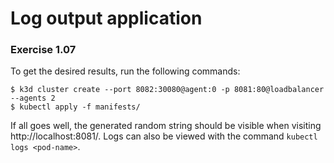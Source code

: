 # Log output application

### Exercise 1.07

To get the desired results, run the following commands:
```
$ k3d cluster create --port 8082:30080@agent:0 -p 8081:80@loadbalancer --agents 2
$ kubectl apply -f manifests/
```

If all goes well, the generated random string should be visible when visiting http://localhost:8081/.
Logs can also be viewed with the command `kubectl logs <pod-name>`.